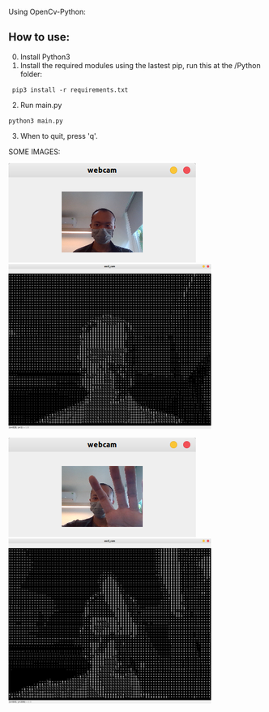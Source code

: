 Using OpenCv-Python:

## How to use:

0. Install Python3
1. Install the required modules using the lastest pip, run this at the /Python folder:

```
 pip3 install -r requirements.txt
 ```
 
2. Run main.py

```
python3 main.py
```

3. When to quit, press 'q'.


SOME IMAGES:

![cam_img_1](Python/imgs/cam_1.png)
<img src="Python/imgs/ascii_1.png" width=400/>


![cam_img_2](Python/imgs/cam_2.png)
<img src="Python/imgs/ascii_2.png" width=400/>

